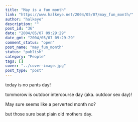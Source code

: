 ```yaml
---
title: "May is a fun month"
link: "https://www.halkeye.net/2004/05/07/may_fun_month/"
author: "halkeye"
description: ""
post_id: "36"
date: "2004/05/07 09:29:29"
date_gmt: "2004/05/07 09:29:29"
comment_status: "open"
post_name: "may_fun_month"
status: "publish"
category: "People"
tags: []
cover: "../cover-image.jpg"
post_type: "post"
---
```


today is no pants day!  

tommorow is outdoor intercourse day (aka. outdoor sex day)!

  

May sure seems like a perverted month no?

but those sure beat plain old mothers day.
